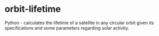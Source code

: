 # orbit-lifetime
Python - calculates the lifetime of a satellite in any circular orbit given its specifications and some parameters regarding solar activity.
